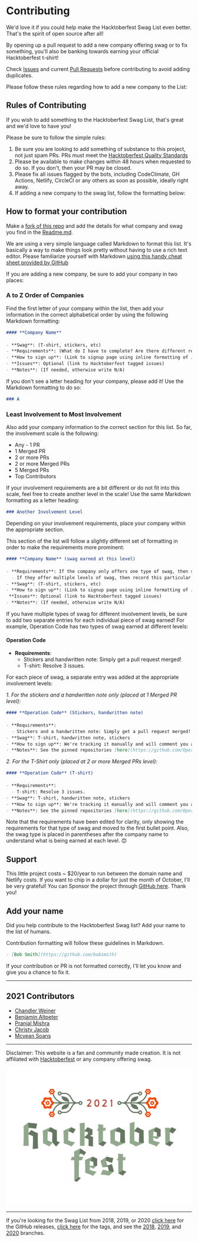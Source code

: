 # Contributing

We'd love it if you could help make the Hacktoberfest Swag List even better. That's the spirit of open source after all!

By opening up a pull request to add a new company offering swag or to fix something, you'll also be banking towards earning your official Hacktoberfest t-shirt!

Check [Issues](https://github.com/crweiner/hacktoberfest-swag-list/issues) and current [Pull Requests](https://github.com/crweiner/hacktoberfest-swag-list/pulls) before contributing to avoid adding duplicates.

Please follow these rules regarding how to add a new company to the List:

## Rules of Contributing

If you wish to add something to the Hacktoberfest Swag List, that's great and we'd love to have you!

Please be sure to follow the simple rules:

1. Be sure you are looking to add something of substance to this project, not just spam PRs. PRs must meet the [Hacktoberfest Quality Standards](https://hacktoberfest.digitalocean.com/details#quality-standards)
2. Please be available to make changes within 48 hours when requested to do so. If you don't, then your PR may be closed.
3. Please fix all issues flagged by the bots, including CodeClimate, GH Actions, Netlify, CircleCI or any others as soon as possible, ideally right away.
4. If adding a new company to the swag list, follow the formatting below:

## How to format your contribution

Make a [fork of this repo](https://github.com/crweiner/hacktoberfest-swag-list/fork) and add the details for what company and swag you find in the [Readme.md](./README.md).

We are using a very simple language called Markdown to format this list. It's basically a way to make things look pretty without having to use a rich text editor. Please familiarize yourself with Markdown [using this handy cheat sheet provided by GitHub](https://guides.github.com/pdfs/markdown-cheatsheet-online.pdf)

If you are adding a new company, be sure to add your company in two places:

### A to Z Order of Companies

Find the first letter of your company within the list, then add your information in the correct alphabetical order by using the following Markdown formatting:

```markdown
#### **Company Name**

- **Swag**: (T-shirt, stickers, etc)
- **Requirements**: (What do I have to complete? Are there different requirements per swag item? Are the PRs merged or just submitted?)
- **How to sign up**: (Link to signup page using inline formatting of [text](URL))
- **Issues**: Optional (link to Hacktoberfest tagged issues)
- **Notes**: (If needed, otherwise write N/A)
```

 If you don't see a letter heading for your company, please add it! Use the Markdown formatting to do so:

```markdown
### A
```

### Least Involvement to Most Involvement

Also add your company information to the correct section for this list. So far, the involvement scale is the following:

- Any - 1 PR
- 1 Merged PR
- 2 or more PRs
- 2 or more Merged PRs
- 5 Merged PRs
- Top Contributors

If your involvement requirements are a bit different or do not fit into this scale, feel free to create another level in the scale! Use the same Markdown formatting as a letter heading:

```markdown
### Another Involvement Level
```

Depending on your involvement requirements, place your company within the appropriate section.

This section of the list will follow a slightly different set of formatting in order to make the requirements more prominent:

```markdown
#### **Company Name** (swag earned at this level)

- **Requirements**: If the company only offers one type of swag, then state the requirements here
  - If they offer multiple levels of swag, then record this particular swag item here as an indented bullet point
- **Swag**: (T-shirt, stickers, etc)
- **How to sign up**: (Link to signup page using inline formatting of [text](URL))
 **Issues**: Optional (link to Hacktoberfest tagged issues)
- **Notes**: (If needed, otherwise write N/A)
```

If you have multiple types of swag for different involvement levels, be sure to add two separate entries for each individual piece of swag earned! For example, Operation Code has two types of swag earned at different levels:

#### **Operation Code**

- **Requirements**:
  - Stickers and handwritten note: Simply get a pull request merged!
  - T-shirt: Resolve 3 issues.

For each piece of swag, a separate entry was added at the appropriate involvement levels:

_1. For the stickers and a handwritten note only (placed at 1 Merged PR level):_

```markdown
#### **Operation Code** (Stickers, handwritten note)

- **Requirements**:
  - Stickers and a handwritten note: Simply get a pull request merged!
- **Swag**: T-shirt, handwritten note, stickers
- **How to sign up**: We're tracking it manually and will comment you a Google form.
- **Notes**: See the pinned repositories [here](https://github.com/OperationCode). You can find out more information about our all-volunteer, non-profit organization and our social media accounts via [our website](https://operationcode.org/).
```

_2. For the T-Shirt only (placed at 2 or more Merged PRs level):_

```markdown
#### **Operation Code** (T-shirt)

- **Requirements**:
  - T-shirt: Resolve 3 issues.
- **Swag**: T-shirt, handwritten note, stickers
- **How to sign up**: We're tracking it manually and will comment you a Google form.
- **Notes**: See the pinned repositories [here](https://github.com/OperationCode). You can find out more information about our all-volunteer, non-profit organization and our social media accounts via [our website](https://operationcode.org/).
```

Note that the requirements have been edited for clarity, only showing the requirements for that type of swag and moved to the first bullet point. Also, the swag type is placed in parentheses after the company name to understand what is being earned at each level. 😊

## Support

This little project costs ~ $20/year to run between the domain name and Netlify costs. If you want to chip in a dollar for just the month of October, I'll be very grateful! You can Sponsor the project through [GitHub here](https://github.com/sponsors/crweiner). Thank you!

## Add your name

Did you help contribute to the Hacktoberfest Swag list? Add your name to the list of humans.

Contribution formatting will follow these guidelines in Markdown.

```markdown
- [Bob Smith](https://github.com/bobsmith)
```

If your contribution or PR is not formatted correctly, I'll let you know and give you a chance to fix it.

---

## 2021 Contributors

- [Chandler Weiner](https://github.com/crweiner/)
- [Benjamin Altpeter](https://github.com/baltpeter/)
- [Pranjal Mishra](https://github.com/Pranjalmishra30)
- [Christy Jacob](https://github.com/christyjacob4)
- [Mcvean Soans](https://github.com/McTechie)

---

Disclaimer: This website is a fan and community made creation. It is not affiliated with [Hacktoberfest](https://hacktoberfest.digitalocean.com/) or any company offering swag.

![Presented by DigitalOcean](img/logo-hacktoberfest-full-2021.svg)

---

If you're looking for the Swag List from 2018,  2019, or 2020 [click here](https://github.com/crweiner/hacktoberfest-swag-list/releases) for the GitHub releases, [click here](https://github.com/crweiner/hacktoberfest-swag-list/tags) for the tags, and see the [2018](https://github.com/crweiner/hacktoberfest-swag-list/tree/2018), [2019](https://github.com/crweiner/hacktoberfest-swag-list/tree/2019), and [2020](https://github.com/crweiner/hacktoberfest-swag-list/tree/2020) branches.
